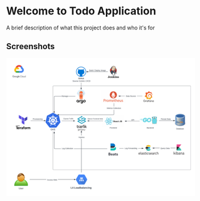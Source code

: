 
# Welcome to Todo Application

A brief description of what this project does and who it's for


## Screenshots

![System_Diagram](https://github.com/DarNattp/todo-devops/blob/master/images/System_Diagram.png?raw=true)

